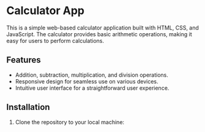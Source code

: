 # Calculator App

This is a simple web-based calculator application built with HTML, CSS, and JavaScript. The calculator provides basic arithmetic operations, making it easy for users to perform calculations.

## Features

- Addition, subtraction, multiplication, and division operations.
- Responsive design for seamless use on various devices.
- Intuitive user interface for a straightforward user experience.

## Installation

1. Clone the repository to your local machine:

